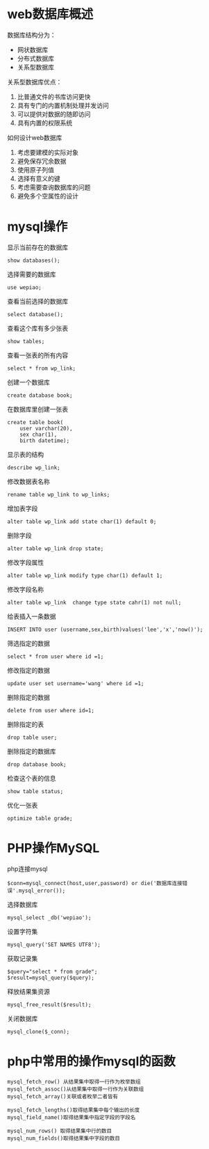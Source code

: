 # web数据库概述 #
数据库结构分为：

- 网状数据库
- 分布式数据库
- 关系型数据库

关系型数据库优点：

1. 比普通文件的书库访问更快
2. 具有专门的内置机制处理并发访问
3. 可以提供对数据的随即访问
4. 具有内置的权限系统

如何设计web数据库

1. 考虑要建模的实际对象
2. 避免保存冗余数据
3. 使用原子列值
4. 选择有意义的键
5. 考虑需要查询数据库的问题
6. 避免多个空属性的设计

# mysql操作 #
显示当前存在的数据库

	show databases();

选择需要的数据库

	use wepiao;

查看当前选择的数据库

	select database();

查看这个库有多少张表

	show tables;

查看一张表的所有内容

	select * from wp_link;

创建一个数据库

	create database book;

在数据库里创建一张表

	create table book(
		user varchar(20),
		sex char(1),
		birth datetime);

显示表的结构

	describe wp_link;

修改数据表名称

	rename table wp_link to wp_links;	

增加表字段

	alter table wp_link add state char(1) default 0;

删除字段

	alter table wp_link drop state;

修改字段属性

	alter table wp_link modify type char(1) default 1;
	
修改字段名称

	alter table wp_link  change type state cahr(1) not null;

给表插入一条数据

	INSERT INTO user (username,sex,birth)values('lee','x','now()');

筛选指定的数据

	select * from user where id =1;

修改指定的数据

	update user set username='wang' where id =1;

删除指定的数据

	delete from user where id=1;

删除指定的表

	drop table user;

删除指定的数据库

	drop database book;

检查这个表的信息

	show table status;

优化一张表

	optimize table grade;

# PHP操作MySQL #
php连接mysql

	$conn=mysql_connect(host,user,password) or die('数据库连接错误'.mysql_error());

选择数据库

	mysql_select _db('wepiao');

设置字符集

	mysql_query('SET NAMES UTF8');

获取记录集

	$query="select * from grade";
	$result=mysql_query($query);

释放结果集资源

	mysql_free_result($result);

关闭数据库

	mysql_clone($_conn);

# php中常用的操作mysql的函数 #

	mysql_fetch_row() 从结果集中取得一行作为枚举数组
	mysql_fetch_assoc()从结果集中取得一行作为关联数组
	mysql_fetch_array()关联或者枚举二者皆有
	
	mysql_fetch_lengths()取得结果集中每个输出的长度
	mysql_field_name()取得结果集中指定字段的字段名
	
	mysql_num_rows() 取得结果集中行的数目
	mysql_num_fields()取得结果集中字段的数目


